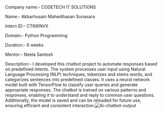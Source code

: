 Company name:- CODETECH IT SOLUTIONS

Name:- Akbarhusain Mahedihasan Sunasara

Intern ID:- CT6WNVX

Domain:- Python Programming

Duration:- 6 weeks

Mentor:- Neela Santosh

Description:- I developed this chatbot project to automate responses based on predefined intents. The system processes user input using Natural Language Processing (NLP) techniques, tokenizes and stems words, and categorizes sentences into predefined classes. It uses a neural network model built with TensorFlow to classify user queries and generate appropriate responses. The chatbot is trained on various patterns and responses, enabling it to understand and reply to common user questions. Additionally, the model is saved and can be reloaded for future use, ensuring efficient and consistent interaction.![Ai-chatbot-output](https://github.com/user-attachments/assets/b1e227f2-0167-4fad-8b89-bbaf2b79b1c9)
